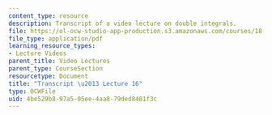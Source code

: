 ```yaml
---
content_type: resource
description: Transcript of a video lecture on double integrals.
file: https://ol-ocw-studio-app-production.s3.amazonaws.com/courses/18-02-multivariable-calculus-fall-2007/4be529b897a505ee4aa879ded8481f3c_18_022007L16.pdf
file_type: application/pdf
learning_resource_types:
- Lecture Videos
parent_title: Video Lectures
parent_type: CourseSection
resourcetype: Document
title: "Transcript \u2013 Lecture 16"
type: OCWFile
uid: 4be529b8-97a5-05ee-4aa8-79ded8481f3c
---
```

